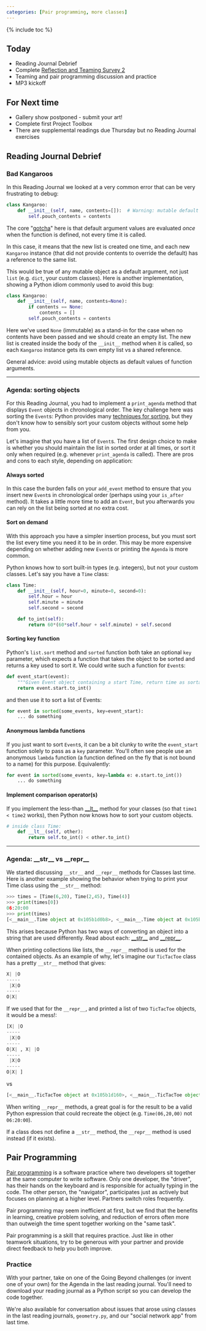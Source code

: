 ```yaml
---
categories: [Pair programming, more classes]
---
```


{% include toc %}

## Today

* Reading Journal Debrief
* Complete [Reflection and Teaming Survey 2](https://goo.gl/forms/ZCXxJC6AKPCsTv7k1)
* Teaming and pair programming discussion and practice
* MP3 kickoff

## For Next time
* Gallery show postponed - submit your art!
* Complete first Project Toolbox
* There are supplemental readings due Thursday but no Reading Journal exercises


## Reading Journal Debrief

### Bad Kangaroos

In this Reading Journal we looked at a very common error that can be very frustrating to debug:

```python
class Kangaroo:
    def __init__(self, name, contents=[]):	# Warning: mutable default argument bug!
        self.pouch_contents = contents
```

The core "[gotcha](http://docs.python-guide.org/en/latest/writing/gotchas/#mutable-default-arguments)" here is that default argument values are evaluated *once* when the function is defined, not every time it is called.

In this case, it means that the new list is created one time, and each new `Kangaroo` instance (that did not provide contents to override the default) has a reference to the same list.

This would be true of any mutable object as a default argument, not just `list` (e.g. `dict`, your custom classes). Here is another implementation, showing a Python idiom commonly used to avoid this bug:

```python
class Kangaroo:
    def __init__(self, name, contents=None):
        if contents == None:
            contents = []
        self.pouch_contents = contents
```

Here we've used `None` (immutable) as a stand-in for the case when no contents have been passed and we should create an empty list. The new list is created inside the body of the `__init__` method when it is called, so each `Kangaroo` instance gets its own empty list vs a shared reference.

General advice: avoid using mutable objects as default values of function arguments.

----

### Agenda: sorting objects

For this Reading Journal, you had to implement a `print_agenda` method that displays `Event` objects in chronological order.
The key challenge here was sorting the `Event`s: Python provides many
[techniques for sorting](https://docs.python.org/3.6/howto/sorting.html),
but they don't know how to sensibly sort your custom objects without some help from you.

Let's imagine that you have a list of `Event`s.
The first design choice to make is whether you should maintain the list in sorted order at all times, or sort it only when required (e.g. whenever `print_agenda` is called). There are pros and cons to each style, depending on application:

#### Always sorted

In this case the burden falls on your `add_event` method to ensure that you insert new `Event`s in chronological order (perhaps using your `is_after` method). It takes a little more time to add an `Event`, but you afterwards you can rely on the list being sorted at no extra cost.

#### Sort on demand

With this approach you have a simpler insertion process, but you must sort the list every time you need it to be in order. This may be more expensive depending on whether adding new `Event`s or printing the `Agenda` is more common.


Python knows how to sort built-in types (e.g. integers), but not your custom classes. Let's say you have a `Time` class:

```python
class Time:
    def __init__(self, hour=0, minute=0, second=0):
        self.hour = hour
        self.minute = minute
        self.second = second

    def to_int(self):
        return 60*(60*self.hour + self.minute) + self.second
```

#### Sorting key function
Python's `list.sort` method and `sorted` function both take an optional `key` parameter, which expects a function that takes the object to be sorted and returns a key used to sort it. We could write such a function for `Event`s:

```python
def event_start(event):
    """Given Event object containing a start Time, return time as sortable key"""
    return event.start.to_int()
```

and then use it to sort a list of Events:

```python
for event in sorted(some_events, key=event_start):
    ... do something
```

#### Anonymous lambda functions

If you just want to sort `Event`s, it can be a bit clunky to write the `event_start` function solely to pass as a `key` parameter.
You'll often see people use an anonymous `lambda` function (a function defined on the fly that is not bound to a name) for this purpose. Equivalently:

```python
for event in sorted(some_events, key=lambda e: e.start.to_int())
    ... do something
```

#### Implement comparison operator(s)

If you implement the less-than [\_\_lt\_\_](https://docs.python.org/3.6/reference/datamodel.html#object.__lt__) method for your classes (so that `time1 < time2` works), then Python now knows how to sort your custom objects.

```python
# inside class Time:
    def __lt__(self, other):
        return self.to_int() < other.to_int()
```



----

### Agenda: \_\_str\_\_ vs \_\_repr\_\_

We started discussing `__str__` and `__repr__` methods for Classes last time.
Here is another example showing the behavior when trying to print your Time class using the `__str__` method:

```python
>>> times = [Time(6,20), Time(2,45), Time(4)]
>>> print(times[0])
06:20:00
>>> print(times)
[<__main__.Time object at 0x105b1d0b8>, <__main__.Time object at 0x105b1d0f0>, <__main__.Time object at 0x105b1d128>]
```

This arises because Python has two ways of converting an object into a string that are used differently. Read about each:
[\_\_str\_\_](https://docs.python.org/3/reference/datamodel.html#object.__str__)
and
[\_\_repr\_\_](https://docs.python.org/3/reference/datamodel.html#object.__repr__).


When printing collections like lists, the `__repr__` method is used for the contained objects. As an example of why, let's imagine our `TicTacToe` class has a pretty `__str__` method that gives:

```python
X| |O
-----
 |X|O
-----
O|X|
```

If we used that for the `__repr__`, and printed a list of two `TicTacToe` objects, it would be a mess!:

```python
[X| |O
-----
 |X|O
-----
O|X| , X| |O
-----
 |X|O
-----
O|X| ]
```

vs

```python
[<__main__.TicTacToe object at 0x105b1d160>, <__main__.TicTacToe object at 0x105b1d168>]
```

When writing `__repr__` methods, a great goal is for the result to be a valid Python expression that could recreate the object (e.g. `Time(06,20,00)` not `06:20:00`).

If a class does not define a `__str__` method, the `__repr__` method is used instead (if it exists).


## Pair Programming 

[Pair programming](https://www.agilealliance.org/glossary/pairing/) is a software practice where two developers sit together at the same computer to write software.
Only one developer, the "driver", has their hands on the keyboard and is responsible for actually typing in the code.
The other person, the "navigator", participates just as actively but focuses on planning at a higher level.
Partners switch roles frequently.

Pair programming may seem inefficient at first, but we find that the benefits in learning, creative problem solving, and reduction of errors often more than outweigh the time spent together working on the "same task".

Pair programming is a skill that requires practice.
Just like in other teamwork situations, try to be generous with your partner and provide direct feedback to help you both improve.

### Practice 

With your partner, take on one of the Going Beyond challenges (or invent one of your own) for the Agenda in the last reading journal.
You'll need to download your reading journal as a Python script so you can develop the code together.


We're also available for conversation about issues that arose using classes in the last reading journals, `geometry.py`, and our "social network app" from last time.


